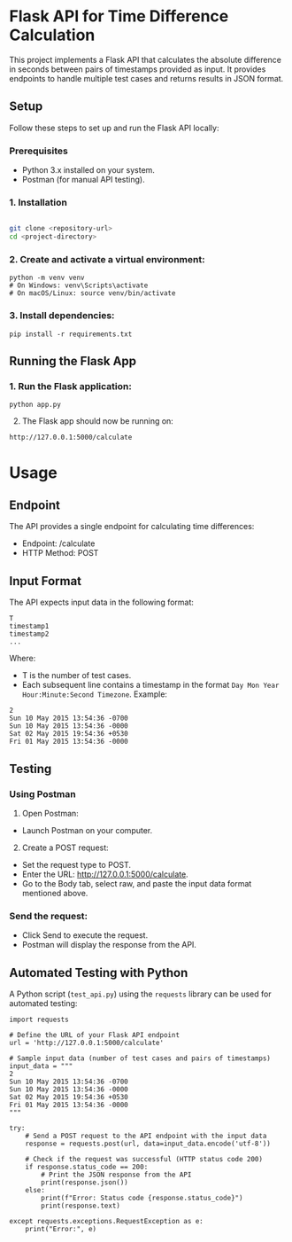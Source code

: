 # Flask API for Time Difference Calculation
This project implements a Flask API that calculates the absolute difference in seconds between pairs of timestamps provided as input. It provides endpoints to handle multiple test cases and returns results in JSON format.

## Setup
Follow these steps to set up and run the Flask API locally:

### Prerequisites
* Python 3.x installed on your system.<br>
* Postman (for manual API testing).

### 1. Installation

```bash

git clone <repository-url>
cd <project-directory>
``` 

### 2. Create and activate a virtual environment:
```
python -m venv venv
# On Windows: venv\Scripts\activate
# On macOS/Linux: source venv/bin/activate
```

### 3. Install dependencies:
```
pip install -r requirements.txt
```

## Running the Flask App
### 1. Run the Flask application:
```
python app.py
```
2. The Flask app should now be running on:
```
http://127.0.0.1:5000/calculate
```

# Usage
## Endpoint
The API provides a single endpoint for calculating time differences:
* Endpoint: /calculate
* HTTP Method: POST

## Input Format
The API expects input data in the following format:
```
T
timestamp1
timestamp2
...
```
Where:

* T is the number of test cases.
* Each subsequent line contains a timestamp in the format `Day Mon Year Hour:Minute:Second Timezone`.
Example:
```
2
Sun 10 May 2015 13:54:36 -0700
Sun 10 May 2015 13:54:36 -0000
Sat 02 May 2015 19:54:36 +0530
Fri 01 May 2015 13:54:36 -0000
```
## Testing
### Using Postman
1. Open Postman:
* Launch Postman on your computer.
2. Create a POST request:
* Set the request type to POST.
* Enter the URL: http://127.0.0.1:5000/calculate.
* Go to the Body tab, select raw, and paste the input data format mentioned above.
### Send the request:
* Click Send to execute the request.
* Postman will display the response from the API.
## Automated Testing with Python
A Python script (`test_api.py`) using the `requests` library can be used for automated testing:
```
import requests

# Define the URL of your Flask API endpoint
url = 'http://127.0.0.1:5000/calculate'

# Sample input data (number of test cases and pairs of timestamps)
input_data = """
2
Sun 10 May 2015 13:54:36 -0700
Sun 10 May 2015 13:54:36 -0000
Sat 02 May 2015 19:54:36 +0530
Fri 01 May 2015 13:54:36 -0000
"""

try:
    # Send a POST request to the API endpoint with the input data
    response = requests.post(url, data=input_data.encode('utf-8'))

    # Check if the request was successful (HTTP status code 200)
    if response.status_code == 200:
        # Print the JSON response from the API
        print(response.json())
    else:
        print(f"Error: Status code {response.status_code}")
        print(response.text)

except requests.exceptions.RequestException as e:
    print("Error:", e)

```







